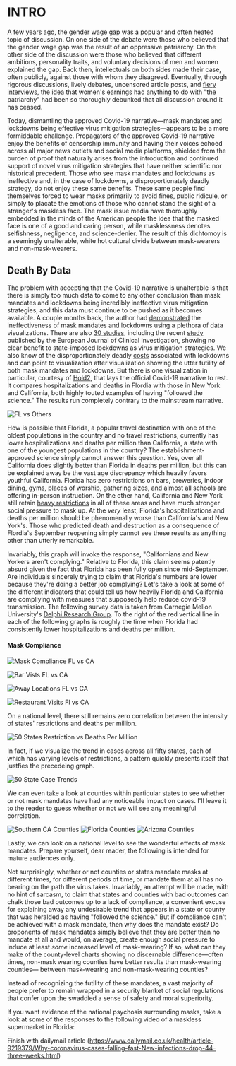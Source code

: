 # INTRO

A few years ago, the gender wage gap was a popular and often heated topic of discussion. On one side of the debate were those who believed that the gender wage gap was the result of an oppressive patriarchy. On the other side of the discussion were those who believed that different ambitions, personality traits, and voluntary decisions of men and women explained the gap. Back then, intellectuals on both sides made their case, often publicly, against those with whom they disagreed. Eventually, through rigorous discussions, lively debates, uncensored article posts, and [fiery interviews](https://www.youtube.com/watch?v=aMcjxSThD54), the idea that women's earnings had anything to do with "the patriarchy" had been so thoroughly debunked that all discussion around it has ceased. 

Today, dismantling the approved Covid-19 narrative&mdash;mask mandates and lockdowns being effective virus mitigation strategies&mdash;appears to be a more formiddable challenge. Propagators of the approved Covid-19 narrative enjoy the benefits of censorship immunity and having their voices echoed across all major news outlets and social media platforms, shielded from the burden of proof that naturally arises from the introduction and continued support of novel virus mitigation strategies that have neither scientific nor historical precedent. Those who see mask mandates and lockdowns as ineffective and, in the case of lockdowns, a disproportionately deadly strategy, do not enjoy these same benefits. These same people find themselves forced to wear masks primarily to avoid fines, public ridicule, or simply to placate the emotions of those who cannot stand the sight of a stranger's maskless face. The mask issue media have thoroughly embedded in the minds of the American people the idea that the masked face is one of a good and caring person, while masklessness denotes selfishness, negligence, and science-denier. The result of this dichtomoy is a seemingly unalterable, white hot cultural divide between mask-wearers and non-mask-wearers.

## Death By Data

The problem with accepting that the Covid-19 narrative is unalterable is that there is simply too much data to come to any other conclusion than mask mandates and lockdowns being incredibly ineffective virus mitigation strategies, and this data must continue to be pushed as it becomes available. A couple months back, the author had [demonstrated](https://mises.org/wire/theres-still-no-evidence-either-lockdowns-or-masks-are-game-changers) the ineffectiveness of mask mandates and lockdowns using a plethora of data visualizations. There are also [30 studies](https://www.aier.org/article/lockdowns-do-not-control-the-coronavirus-the-evidence/), including the recent [study](https://www.newsweek.com/covid-lockdowns-have-no-clear-benefit-vs-other-voluntary-measures-international-study-shows-1561656) published by the European Journal of Clinical Investigation, showing no clear benefit to state-imposed lockdowns as virus mitigation strategies. We also know of the disproportionately deadly [costs](https://rationalground.com/lockdowns-pros-and-cons/) associated with lockdowns and can point to visualization after visualization showing the utter futility of both mask mandates and lockdowns. But there is one visualization in particular, courtesy of [Hold2](https://twitter.com/Hold2llc), that lays the official Covid-19 narrative to rest. It compares hospitalizations and deaths in Flordia with those in New York and California, both highly touted examples of having "followed the science." The results run completely contrary to the mainstream narrative.

![FL vs Others](https://pbs.twimg.com/media/EtUGfNRXIAEaTTl?format=jpg&name=large)

How is possible that Florida, a popular travel destination with one of the oldest populations in the country and no travel restrictions, currently has lower hospitalizations and deaths per million than California, a state with one of the youngest populations in the country? The establishment-approved science simply cannot answer this question. Yes, over all California does slightly better than Florida in deaths per million, but this can be explained away be the vast age discrepancy which heavily favors youthful California. Florida has zero restrictions on bars, breweries, indoor dining, gyms, places of worship, gathering sizes, and almost all schools are offering in-person instruction. On the other hand, California and New York still retain [heavy restrictions](https://pbs.twimg.com/media/EtUGlYbXUAcyNrK?format=jpg&name=large) in all of these areas and have much stronger social pressure to mask up. At the *very* least, Florida's hospitalizations and deaths per million should be phenomenally worse than California's and New York's. Those who predicted death and destruction as a consequence of Flordia's September reopening simply cannot see these results as anything other than utterly remarkable. 

Invariably, this graph will invoke the response, "Californians and New Yorkers aren't complying." Relative to Florida, this claim seems patently absurd given the fact that Florida has been fully open since mid-September. Are individuals sincerely trying to claim that Florida's numbers are lower because they're doing a better job complying? Let's take a look at some of the different indicators that could tell us how heavily Florida and California are compliying with measures that supposedly help reduce covid-19 transmission. The following survey data is taken from Carnegie Mellon University's [Delphi Research Group](https://delphi.cmu.edu/covidcast/survey-results/?date=20210201&region=FL). To the right of the red vertical line in each of the following graphs is roughly the time when Florida had consistently lower hospitalizations and deaths per million.

#### Mask Compliance

![Mask Compliance FL vs CA](/images/MaskComplianceFLvsCA.png)

![Bar Vists FL vs CA](/images/BarVistsFLvsCA.png)

![Away Locations FL vs CA](/images/AwayLocationsFLvsCA.png)

![Restaurant Visits Fl vs CA](/images/RestaurantVisitsFLvsCA.png)


On a national level, there still remains zero correlation between the intensity of states' restrictions and deaths per million.

![50 States Restriction vs Deaths Per Million](https://pbs.twimg.com/media/Eqf4ZzjW4AAtgwQ?format=jpg&name=900x900)

In fact, if we visualize the trend in cases across all fifty states, each of which has varying levels of restrictions, a pattern quickly presents itself that justfies the precedeing graph.

![50 State Case Trends](/images/Case_Trends_All_50_States.png)

We can even take a look at counties within particular states to see whether or not mask mandates have had any noticeable impact on cases. I'll leave it to the reader to guess whether or not we will see any meaningful correlation.

![Southern CA Counties](https://pbs.twimg.com/media/EtaAjIbXcAIDmI6?format=jpg&name=large)
![Florida Counties](https://pbs.twimg.com/media/EtaAYFyXEAsiUbA?format=jpg&name=large)
![Arizona Counties](https://pbs.twimg.com/media/EtaAsvYXUAASBnE?format=jpg&name=4096x4096)

Lastly, we can look on a national level to see the wonderful effects of mask mandates. Prepare yourself, dear reader, the following is intended for mature audiences only.

Not surprisingly, whether or not counties or states mandate masks at different times, for different periods of time, or mandate them at all has no bearing on the path the virus takes. Invariably, an attempt will be made, with no hint of sarcasm, to claim that states and counties with bad outcomes can chalk those bad outcomes up to a lack of compliance, a convenient excuse for explaining away any undesirable trend that appears in a state or county that was heralded as having "followed the science." But if compliance can't be achieved with a mask mandate, then why does the mandate exist? Do proponents of mask mandates simply believe that they are better than no mandate at all and would, on average, create enough social pressure to induce at least *some* increased level of mask-wearing? If so, what can they make of the county-level charts showing no discernable difference&mdash;often times, non-mask wearing counties have better results than mask-wearing counties&mdash; between mask-wearing and non-mask-wearing counties? 

Instead of recognizing the futility of these mandates, a vast majority of people prefer to remain wrapped in a security blanket of social regulations that confer upon the swaddled a sense of safety and moral superiority.

If you want evidence of the national psychosis surrounding masks, take a look at some of the responses to the following video of a maskless supermarket in Florida:

Finish with dailymail article (https://www.dailymail.co.uk/health/article-9219379/Why-coronavirus-cases-falling-fast-New-infections-drop-44-three-weeks.html)

